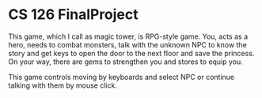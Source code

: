 # CS 126 FinalProject
This game, which I call as magic tower, is RPG-style game. You, acts as a hero, needs to combat monsters, talk with the
unknown NPC to know the story and get keys to open the door to the next floor and save the princess. On your way, there are gems to 
strengthen you and stores to equip you. 

This game controls moving by keyboards and select NPC or continue talking with them by mouse click. 